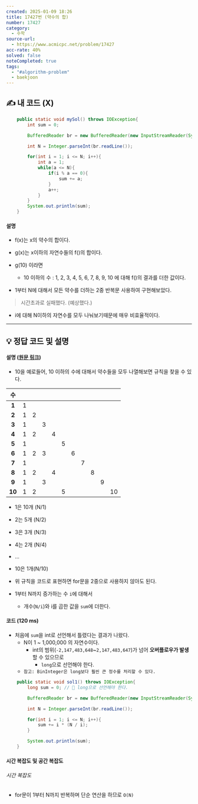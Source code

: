 ```yaml
---
created: 2025-01-09 18:26
title: 17427번 (약수의 합)
number: 17427
category:
  - 수학
source-url:
  - https://www.acmicpc.net/problem/17427
acc-rate: 40%
solved: false
noteCompleted: true
tags:
  - "#algorithm-problem"
  - baekjoon
---
```

## ✍️ 내 코드 (X)
```java
    public static void mySol() throws IOException{
        int sum = 0;

        BufferedReader br = new BufferedReader(new InputStreamReader(System.in));

        int N = Integer.parseInt(br.readLine());

        for(int i = 1; i <= N; i++){
            int a = 1;
            while(a <= N){
                if(i % a == 0){
                    sum += a;
                }
                a++;
            }
        }
        System.out.println(sum);
    }
```
#### 설명
- f(x)는 x의 약수의 합이다.
- g(x)는 x이하의 자연수들의 f()의 합이다.

- g(10) 이라면
	- 10 이하의 수 : 1, 2, 3, 4, 5, 6, 7, 8, 9, 10 에 대해 f()의 결과를 더한 값이다.

- 1부터 N에 대해서 모든 약수를 더하는 2중 반복문 사용하여 구현해보았다.

> 시간초과로 실패했다. (예상했다.)

- i에 대해 N이하의 자연수를 모두 나눠보기때문에 매우 비효율적이다.
---
## 💡 정답 코드 및 설명
#### 설명 ([원문 링크](https://codingrapper.tistory.com/33))
- 10을 예로들어, 10 이하의 수에 대해서 약수들을 모두 나열해보면 규칙을 찾을 수 있다.

|   수    |     |     |     |     |     |     |     |     |     |     |
| :----: | :-: | :-: | :-: | :-: | :-: | :-: | :-: | :-: | --- | --- |
| **1**  |  1  |     |     |     |     |     |     |     |     |     |
| **2**  |  1  |  2  |     |     |     |     |     |     |     |     |
| **3**  |  1  |     |  3  |     |     |     |     |     |     |     |
| **4**  |  1  |  2  |     |  4  |     |     |     |     |     |     |
| **5**  |  1  |     |     |     |  5  |     |     |     |     |     |
| **6**  |  1  |  2  |  3  |     |     |  6  |     |     |     |     |
| **7**  |  1  |     |     |     |     |     |  7  |     |     |     |
| **8**  |  1  |  2  |     |  4  |     |     |     |  8  |     |     |
| **9**  |  1  |     |  3  |     |     |     |     |     | 9   |     |
| **10** |  1  |  2  |     |     |  5  |     |     |     |     | 10  |
- 1은 10개 (N/1)
- 2는 5개 (N/2)
- 3은 3개 (N/3)
- 4는 2개 (N/4)
- ... 
- 10은 1개(N/10)

- 위 규칙을 코드로 표현하면 for문을 2중으로 사용하지 않아도 된다.

- 1부터 N까지 증가하는 수 `i`에 대해서
	- 개수(`N/i`)와 i를 곱한 값을 `sum`에 더한다.

#### 코드 (120 ms)
- 처음에 `sum`을 int로 선언해서 틀렸다는 결과가 나왔다.
	- N이 1 ~ 1,000,000 의 자연수이다.
		- int의 범위(`-2,147,483,648`~`2,147,483,647`)가 넘어 **오버플로우가 발생**할 수 있으므로  
			- `long`으로 선언해야 한다.
	- `참고: BinInteger은 long보다 훨씬 큰 정수를 처리할 수 있다.`

```java
    public static void sol1() throws IOException{
        long sum = 0; // 📌 long으로 선언해야 한다.

        BufferedReader br = new BufferedReader(new InputStreamReader(System.in));

        int N = Integer.parseInt(br.readLine());

        for(int i = 1; i <= N; i++){
            sum += i * (N / i);
        }

        System.out.println(sum);
    }
```

#### 시간 복잡도 및 공간 복잡도
###### 시간 복잡도
- for문이 1부터 N까지 반복하며 단순 연산을 하므로 `O(N)`







